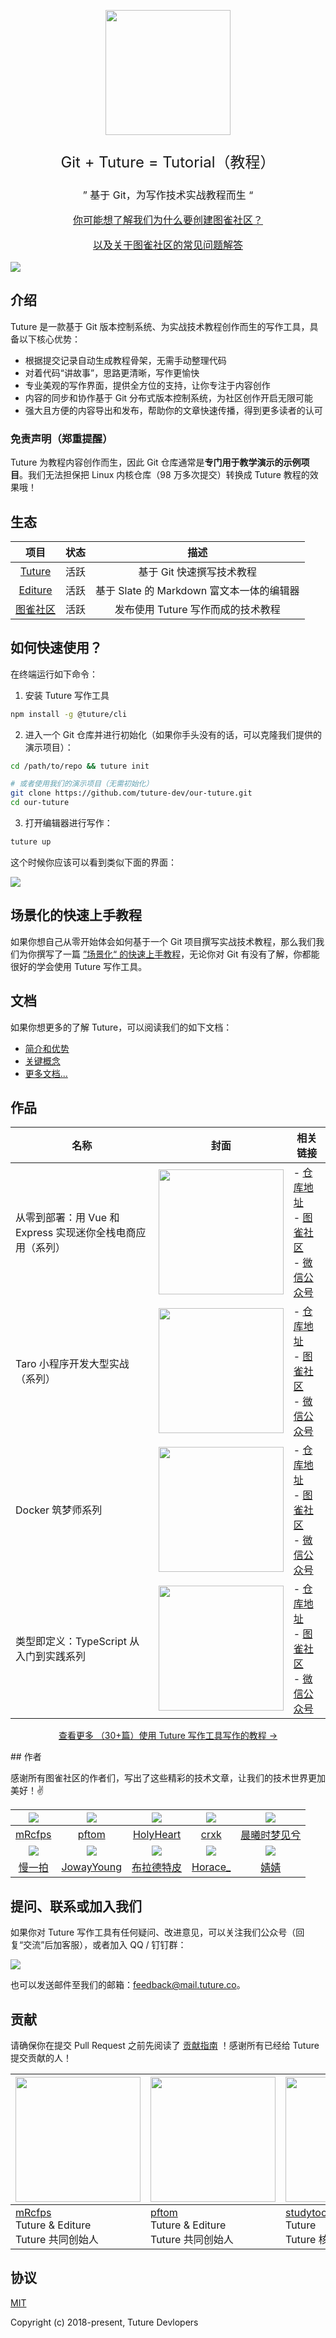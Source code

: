 <p align="center"><img style="width: 200px" src="https://tuture.co/images/logo.svg"/></p>
<p align="center" style="font-size: 24px;">Git + Tuture = Tutorial（教程）</p>
<p align="center" style="font-size: 16px;">”       基于 Git，为写作技术实战教程而生     “</p>
<p align="center" style="font-size: 16px;">       <a href="https://www.yuque.com/tuture/product-manuals/nsaphr">你可能想了解我们为什么要创建图雀社区？</a>     </p>
<p align="center" style="font-size: 16px;">       <a href="https://www.yuque.com/tuture/product-manuals/ckx8ry">以及关于图雀社区的常见问题解答</a>     </p>
<img src="https://tva1.sinaimg.cn/large/007S8ZIlgy1gej3m8dfz9j31qt0u0dmj.jpg" />

## 介绍

Tuture 是一款基于 Git 版本控制系统、为实战技术教程创作而生的写作工具，具备以下核心优势：

- 根据提交记录自动生成教程骨架，无需手动整理代码
- 对着代码“讲故事”，思路更清晰，写作更愉快
- 专业美观的写作界面，提供全方位的支持，让你专注于内容创作
- 内容的同步和协作基于 Git 分布式版本控制系统，为社区创作开启无限可能
- 强大且方便的内容导出和发布，帮助你的文章快速传播，得到更多读者的认可

### 免责声明（郑重提醒）

Tuture 为教程内容创作而生，因此 Git 仓库通常是**专门用于教学演示的示例项目**。我们无法担保把 Linux 内核仓库（98 万多次提交）转换成 Tuture 教程的效果哦！

## 生态

|                     **项目**                     | **状态** |                 **描述**                  |
| :----------------------------------------------: | :------: | :---------------------------------------: |
|  [Tuture](https://github.com/tuture-dev/tuture)  |   活跃   |         基于 Git 快速撰写技术教程         |
| [Editure](https://github.com/tuture-dev/editure) |   活跃   | 基于 Slate 的 Markdown 富文本一体的编辑器 |
|  [图雀社区](https://github.com/tuture-dev/hub)   |   活跃   |    发布使用 Tuture 写作而成的技术教程     |

<a name="PUOxn"></a>

## 如何快速使用？

在终端运行如下命令：

1. 安装 Tuture 写作工具

```bash
npm install -g @tuture/cli
```

2. 进入一个 Git 仓库并进行初始化（如果你手头没有的话，可以克隆我们提供的演示项目）：

```bash
cd /path/to/repo && tuture init

# 或者使用我们的演示项目（无需初始化）
git clone https://github.com/tuture-dev/our-tuture.git
cd our-tuture
```

3. 打开编辑器进行写作：

```bash
tuture up
```

这个时候你应该可以看到类似下面的界面：

<img src="https://tva1.sinaimg.cn/large/007S8ZIlgy1gej3m665puj31540pcaeo.jpg"/>

## 场景化的快速上手教程

如果你想自己从零开始体会如何基于一个 Git 项目撰写实战技术教程，那么我们我们为你撰写了一篇 [”场景化“ 的快速上手教程](https://www.yuque.com/tuture/product-manuals)，无论你对 Git 有没有了解，你都能很好的学会使用 Tuture 写作工具。

## 文档

如果你想更多的了解 Tuture，可以阅读我们的如下文档：

- [简介和优势](https://www.yuque.com/tuture/product-manuals/overview)
- [关键概念](https://www.yuque.com/tuture/product-manuals/concepts)
- [更多文档...](https://www.yuque.com/tuture/product-manuals)

## 作品

| 名称                                                       | 封面                                                                                        | 相关链接                                                                                                                                                                                                   |
| ---------------------------------------------------------- | ------------------------------------------------------------------------------------------- | ---------------------------------------------------------------------------------------------------------------------------------------------------------------------------------------------------------- |
| 从零到部署：用 Vue 和 Express 实现迷你全栈电商应用（系列） | <img width="200" src="https://tva1.sinaimg.cn/large/00831rSTgy1gdmdz6q1hjj309g048t9r.jpg"/> | - [仓库地址](https://github.com/tuture-dev/vue-online-shop-frontend)<br />- [图雀社区](https://tuture.co/2019/10/17/0b662ce/)<br />- [微信公众号](https://mp.weixin.qq.com/s/1YdC9mY3JTqxSuJ9G4l1Qw)<br /> |
| Taro 小程序开发大型实战（系列）                            | <img width="200" src="https://tva1.sinaimg.cn/large/00831rSTgy1gdme080rr4j30ao04mmyg.jpg"/> | - [仓库地址](https://github.com/tuture-dev/ultra-club)<br />- [图雀社区](https://tuture.co/2019/12/26/34a473b/)<br />- [微信公众号](https://mp.weixin.qq.com/s/KtnhfEx-cq1V-TDV67V-Qg) <br />              |
| Docker 筑梦师系列                                          | <img width="200" src="https://tva1.sinaimg.cn/large/00831rSTgy1gdme151sflj30as04uta5.jpg"/> | - [仓库地址](https://github.com/tuture-dev/docker-dream)<br />- [图雀社区](https://tuture.co/2020/01/01/442cc8d/)<br />- [微信公众号](https://mp.weixin.qq.com/s/GmkMFd0frqBNZN0u4sy8Ow)<br />             |
| 类型即定义：TypeScript 从入门到实践系列                    | <img width="200" src="https://tva1.sinaimg.cn/large/00831rSTgy1gdme83j3apj30aq04qabx.jpg"/> | - [仓库地址](https://github.com/tuture-dev/typescript-tea)<br />- [图雀社区](https://tuture.co/2020/04/06/C_ao1Yv/) <br />- [微信公众号](https://mp.weixin.qq.com/s/u230EnsNh-WMSC07FSi2wg)<br />          |

<p align="center"><a href="https://tuture.co/">查看更多 （30+篇）使用 Tuture 写作工具写作的教程 →</a></p>
## 作者

感谢所有图雀社区的作者们，写出了这些精彩的技术文章，让我们的技术世界更加美好！✌️

|         <img src="https://user-gold-cdn.xitu.io/2020/4/8/171577bbb918aa78?w=60&h=60&f=svg&s=492835" />         | <img src="https://user-gold-cdn.xitu.io/2020/4/8/171577bbdff59747?w=60&h=60&f=svg&s=534459" /> | <img src="https://user-gold-cdn.xitu.io/2020/4/8/171577bbe1b9897e?w=60&h=60&f=svg&s=1104039" /> | <img src="https://user-gold-cdn.xitu.io/2020/4/8/171577bbe7b239e0?w=60&h=60&f=svg&s=371524" /> | <img src="https://user-gold-cdn.xitu.io/2020/4/8/171577bbfa9b7eb6?w=60&h=60&f=svg&s=365355" /> |
| :------------------------------------------------------------------------------------------------------------: | :--------------------------------------------------------------------------------------------: | :---------------------------------------------------------------------------------------------: | :--------------------------------------------------------------------------------------------: | :--------------------------------------------------------------------------------------------: |
|                                      [mRcfps](https://github.com/mRcfps)                                       |                               [pftom](https://github.com/pftom)                                |                            [HolyHeart](https://github.com/HolyHeart)                            |                                [crxk](https://github.com/crxk)                                 |                [晨曦时梦见兮](https://juejin.im/user/5b13f11d5188257da1245183)                 |
|         <img src="https://user-gold-cdn.xitu.io/2020/4/8/171577bbf9d5493a?w=60&h=60&f=svg&s=513047" />         | <img src="https://user-gold-cdn.xitu.io/2020/4/8/171577bc1aa37cf9?w=60&h=60&f=svg&s=453059" /> | <img src="https://user-gold-cdn.xitu.io/2020/4/8/171577bc247bb547?w=60&h=60&f=svg&s=774349" />  | <img src="https://user-gold-cdn.xitu.io/2020/4/8/171577bc260df131?w=60&h=60&f=svg&s=394291" /> | <img src="https://user-gold-cdn.xitu.io/2020/4/8/171577bc27105173?w=60&h=60&f=svg&s=443283" /> |
| [慢一拍](https://mp.weixin.qq.com/mp/profile_ext?action=home&__biz=MzIzNjYyNjMxNg==&scene=124#wechat_redirect) |                 [JowayYoung](https://juejin.im/user/584ec3a661ff4b006cd6383e)                  |                          [布拉德特皮](https://github.com/SephirothKid)                          |                                 [Horace\_](http://ihorace.cn/)                                 |                                  [婧婧](https://jinghao.xyz/)                                  |

## 提问、联系或加入我们

如果你对 Tuture 写作工具有任何疑问、改进意见，可以关注我们公众号（回复“交流”后加客服），或者加入 QQ / 钉钉群：

<img src="https://tva1.sinaimg.cn/large/007S8ZIlgy1gej3kf8fkkj315i0gxq7q.jpg" />

也可以发送邮件至我们的邮箱：feedback@mail.tuture.co。

## 贡献

请确保你在提交 Pull Request 之前先阅读了 [贡献指南](https://www.yuque.com/tuture/mtnpg1/xxxx) ！感谢所有已经给 Tuture 提交贡献的人！

| <img style="width: 200px;" src="https://tva1.sinaimg.cn/large/00831rSTgy1gdm6rv9wx5j308o08odhc.jpg" /> | <img style="width: 200px;"  src="https://tva1.sinaimg.cn/large/00831rSTgy1gdm6scg251j308o08oq58.jpg"/> | <img style="width: 200px;" src="https://tva1.sinaimg.cn/large/00831rSTgy1gdm6soy5jhj308o08omyb.jpg"/> | <img style="width: 200px" src="https://tva1.sinaimg.cn/large/00831rSTgy1gdm6tje8qtj308o08o781.jpg" /> |
| ------------------------------------------------------------------------------------------------------ | ------------------------------------------------------------------------------------------------------ | ----------------------------------------------------------------------------------------------------- | ----------------------------------------------------------------------------------------------------- |
| [mRcfps](https://github.com/mRcfps)<br />Tuture & Editure <br />Tuture 共同创始人                      | [pftom](https://github.com/pftom)<br />Tuture & Editure<br />Tuture 共同创始人                         | [studytoohard](https://github.com/studytoohard)<br />Tuture<br />Tuture 核心贡献者                    | [HolyHeart](https://github.com/HolyHeart)<br />Tuture<br />Tuture 核心贡献者                          |

## 协议

[MIT](https://github.com/tuture-dev/tuture/blob/master/LICENSE)

Copyright (c) 2018-present, Tuture Devlopers

